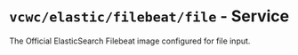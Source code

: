 # `vcwc/elastic/filebeat/file` - Service

The Official ElasticSearch Filebeat image configured for file input.
